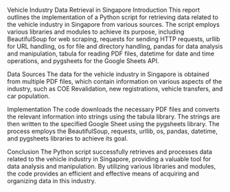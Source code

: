Vehicle Industry Data Retrieval in Singapore
Introduction
This report outlines the implementation of a Python script for retrieving data related to the vehicle industry in Singapore from various sources. The script employs various libraries and modules to achieve its purpose, including BeautifulSoup for web scraping, requests for sending HTTP requests, urllib for URL handling, os for file and directory handling, pandas for data analysis and manipulation, tabula for reading PDF files, datetime for date and time operations, and pygsheets for the Google Sheets API.

Data Sources
The data for the vehicle industry in Singapore is obtained from multiple PDF files, which contain information on various aspects of the industry, such as COE Revalidation, new registrations, vehicle transfers, and car population.

Implementation
The code downloads the necessary PDF files and converts the relevant information into strings using the tabula library. The strings are then written to the specified Google Sheet using the pygsheets library. The process employs the BeautifulSoup, requests, urllib, os, pandas, datetime, and pygsheets libraries to achieve its goal.

Conclusion
The Python script successfully retrieves and processes data related to the vehicle industry in Singapore, providing a valuable tool for data analysis and manipulation. By utilizing various libraries and modules, the code provides an efficient and effective means of acquiring and organizing data in this industry.
